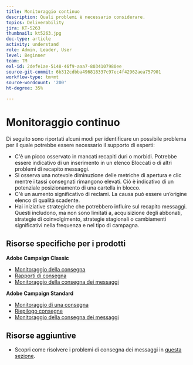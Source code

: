 ```yaml
---
title: Monitoraggio continuo
description: Quali problemi è necessario considerare.
topics: Deliverability
jira: KT-5263
thumbnail: kt5263.jpg
doc-type: article
activity: understand
role: Admin, Leader, User
level: Beginner
team: TM
exl-id: 2defe1ae-5148-46f9-aaa7-8034107980ee
source-git-commit: 6b312cdbba496818337c97ec4f42962aea757901
workflow-type: tm+mt
source-wordcount: '200'
ht-degree: 35%

---
```


# Monitoraggio continuo

Di seguito sono riportati alcuni modi per identificare un possibile problema per il quale potrebbe essere necessario il supporto di esperti:

* C&#39;è un picco osservato in mancati recapiti duri o morbidi. Potrebbe essere indicativo di un inserimento in un elenco Bloccati o di altri problemi di recapito messaggi.
* Si osserva una notevole diminuzione delle metriche di apertura e clic mentre i tassi consegnati rimangono elevati. Ciò è indicativo di un potenziale posizionamento di una cartella in blocco.
* C&#39;è un aumento significativo di reclami. La causa può essere un’origine elenco di qualità scadente.
* Hai iniziative strategiche che potrebbero influire sul recapito messaggi. Questi includono, ma non sono limitati a, acquisizione degli abbonati, strategie di coinvolgimento, strategie stagionali o cambiamenti significativi nella frequenza e nel tipo di campagna.

## Risorse specifiche per i prodotti

**Adobe Campaign Classic**

* [Monitoraggio della consegna](https://experienceleague.adobe.com/docs/campaign-classic/using/sending-messages/monitoring-deliveries/about-delivery-monitoring.html?lang=it)
* [Rapporti di consegna](https://experienceleague.adobe.com/docs/campaign-classic/using/reporting/reports-on-deliveries/delivery-reports.html?lang=it#reporting)
* [Monitoraggio della consegna dei messaggi](https://experienceleague.adobe.com/docs/campaign-classic/using/sending-messages/deliverability-management/monitoring-deliverability.html?lang=it)

**Adobe Campaign Standard**

* [Monitoraggio di una consegna](https://experienceleague.adobe.com/docs/campaign-standard/using/testing-and-sending/monitoring-messages/monitoring-a-delivery.html?lang=it)
* [Riepilogo consegne](https://experienceleague.adobe.com/docs/campaign-standard/using/reporting/list-of-reports/delivery-summary.html)
* [Monitoraggio della consegna dei messaggi](https://experienceleague.adobe.com/docs/campaign-standard/using/testing-and-sending/managing-deliverability/monitor-deliverability.html?lang=it#testing-and-sending)

## Risorse aggiuntive

* Scopri come risolvere i problemi di consegna dei messaggi in [questa sezione](/help/additional-resources/troubleshooting.md).
